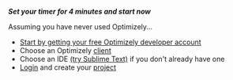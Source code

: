 **_Set your timer for 4 minutes and start now_**

Assuming you have never used Optimizely...
- [Start by getting your free Optimizely developer account](https://www.optimizely.com/?modal=devsignup)
- Choose an Optimizely [client](https://www.optimizely.com/products/)
- Choose an IDE [(try Sublime Text)](https://www.sublimetext.com/) if you don't already have one
- [Login](https://app.optimizely.com/signin) and create your [project](https://help.optimizely.com/Set_Up_Optimizely/Manage_projects_in_Optimizely_X_Web#Create_a_new_project)
